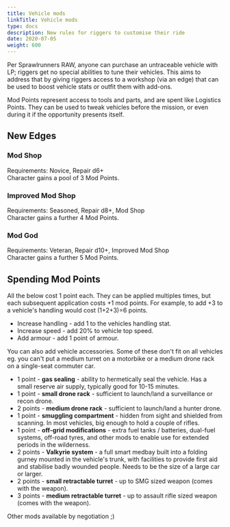 ```yaml
---
title: Vehicle mods
linkTitle: Vehicle mods
type: docs
description: New rules for riggers to customise their ride
date: 2020-07-05
weight: 600
---
```


Per Sprawlrunners RAW, anyone can purchase an untraceable vehicle with LP; riggers get no special abilities to tune their vehicles. This aims to address that by giving riggers access to a workshop (via an edge) that can be used to boost vehicle stats or outfit them with add-ons.

Mod Points represent access to tools and parts, and are spent like Logistics Points. They can be used to tweak vehicles before the mission, or even during it if the opportunity presents itself.

## New Edges

### Mod Shop

Requirements: Novice, Repair d6+ \
Character gains a pool of 3 Mod Points.

### Improved Mod Shop

Requirements: Seasoned, Repair d8+, Mod Shop \
Character gains a further 4 Mod Points.

### Mod God

Requirements: Veteran, Repair d10+, Improved Mod Shop \
Character gains a further 5 Mod Points.

## Spending Mod Points

All the below cost 1 point each. They can be applied multiples times, but each subsequent application costs +1 mod points. For example, to add +3 to a vehicle's handling would cost (1+2+3)=6 points.

* Increase handling - add 1 to the vehicles handling stat.
* Increase speed - add 20% to vehicle top speed.
* Add armour - add 1 point of armour.

You can also add vehicle accessories. Some of these don't fit on all vehicles eg. you can't put a medium turret on a motorbike or a medium drone rack on a single-seat commuter car.

* 1 point - **gas sealing** - ability to hermetically seal the vehicle. Has a small reserve air supply, typically good for 10-15 minutes.
* 1 point - **small drone rack** - sufficient to launch/land a surveillance or recon drone.
* 2 points - **medium drone rack** - sufficient to launch/land a hunter drone.
* 1 point - **smuggling compartment** - hidden from sight and shielded from scanning. In most vehicles, big enough to hold a couple of rifles.
* 1 point - **off-grid modifications** - extra fuel tanks / batteries, dual-fuel systems, off-road tyres, and other mods to enable use for extended periods in the wilderness. 
* 2 points - **Valkyrie system** - a full smart medbay built into a folding gurney mounted in the vehicle's trunk, with facilities to provide first aid and stabilise badly wounded people. Needs to be the size of a large car or larger. 
* 2 points - **small retractable turret** - up to SMG sized weapon (comes with the weapon).
* 3 points - **medium retractable turret** - up to assault rifle sized weapon (comes with the weapon).

Other mods available by negotiation ;)
